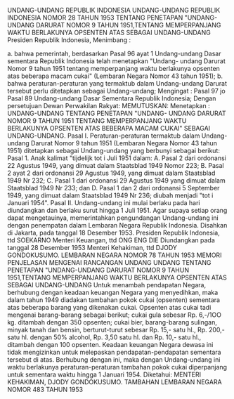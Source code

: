  UNDANG-UNDANG REPUBLIK INDONESIA UNDANG-UNDANG REPUBLIK INDONESIA NOMOR 28 TAHUN 1953 TENTANG PENETAPAN "UNDANG-UNDANG DARURAT NOMOR 9 TAHUN 1951,TENTANG MEMPERPANJANG WAKTU BERLAKUNYA OPSENTEN ATAS SEBAGAI UNDANG-UNDANG Presiden Republik Indonesia,
Menimbang :

a. bahwa pemerintah, berdasarkan Pasal 96 ayat 1 Undang-undang Dasar sementara Republik Indonesia telah menetapkan "Undang- undang Darurat Nomor 9 tahun 1951 tentang memperpanjang waktu berlakunya opsenten atas beberapa macam cukai" (Lembaran Negara Nomor 43 tahun 1951);
b. bahwa peraturan-peraturan yang termaktub dalam Undang-undang Darurat tersebut perlu ditetapkan sebagai Undang-undang;
Mengingat :
 Pasal 97 jo Pasal 89 Undang-undang Dasar Sementara Republik Indonesia; Dengan persetujuan Dewan Perwakilan Rakyat:
MEMUTUSKAN:
 Menetapkan : UNDANG-UNDANG TENTANG PENETAPAN "UNDANG- UNDANG DARURAT NOMOR 9 TAHUN 1951 TENTANG MEMPERPANJANG WAKTU BERLAKUNYA OPSENTEN ATAS BEBERAPA MACAM CUKAI" SEBAGAI UNDANG-UNDANG. Pasal I. Peraturan-peraturan termaktub dalam Undang-undang Darurat Nomor 9 tahun 1951 (Lembaran Negara Nomor 43 tahun 1951) ditetapkan sebagai Undang-undang yang berbunyi sebagai berikut: Pasal 1. Anak kalimat "tijdelijk tot i Juli 1951 dalam: A. Pasal 2 dari ordonansi 22 Agustus 1949, yang dimuat dalam Staatsblad 1949 Nomor 223; B. Pasal 2 ayat 2 dari ordonansi 29 Agustus 1949, yang dimuat dalam Staatsblad 1949 Nr 232; C. Pasal 1 dari ordonansi 29 Agustus 1949 yang dimuat dalam Staatsblad 1949 Nr 233; dan D. Pasal 1 dan 2 dari ordonansi 5 September 1949, yang dimuat dalam Staatsblad 1949 Nr 236; diubah menjadi "tot i Januari 1954". Pasal II. Undang-undang ini mulai berlaku pada hari diundangkan dan berlaku surut hingga 1 Juli 1951. Agar supaya setiap orang dapat mengetauinya, memerintahkan pengundangan Undang-undang ini dengan penempatan dalam Lembaran Negara Republik Indonesia. Disahkan di Jakarta, pada tanggal 18 Desember 1953. Presiden Republik Indonesia, ttd SOEKARNO Menteri Keuangan, ttd ONG ENG DIE Diundangkan pada tanggal 28 Desember 1953 Menteri Kehakiman, ttd DJODY GONDOKUSUMO. LEMBARAN NEGARA NOMOR 78 TAHUN 1953 MEMORI PENJELASAN MENGENAI RANCANGAN UNDANG UNDANG TENTANG PENETAPAN "UNDANG-UNDANG DARURAT NOMOR 9 TAHUN 1951,TENTANG MEMPERPANJANG WAKTU BERLAKUNYA OPSENTEN ATAS SEBAGAI UNDANG-UNDANG Untuk menambah pendapatan Negara, berhubung dengan keadaan keuangan Negara yang menyedihkan, maka dalam tahun 1949 diadakan tambahan pokok cukai (opsenten) sementara atas beberapa barang yang dikenakan cukai. Opsenten atas cukai tadi mengenai barang-barang sebagai berikut; cukai gula sebesar Rp. 6,-/1OO kg. ditambah dengan 350 opsenten; cukai bier, barang-barang sulingan, minyak tanah dan bensin, berturut-turut sebesar Rp. 15,- satu hl., Rp. 200,- satu hl. dengan 50% alcohol, Rp. 3,50 satu hl. dan Rp. 10,- satu hl., ditambah dengan 100 opsenten. Keadaan keuangan Negara dewasa ini tidak mengizinkan untuk melepaskan pendapatan-pendapatan sementara tersebut di atas. Berhubung dengan ini, maka dengan Undang-undang ini waktu berlakunya peraturan-peraturan tambahan pokok cukai diperpanjang untuk sementara waktu hingga 1 Januari 1954. Diketahui: MENTERI KEHAKIMAN, DJODY GONDOKUSUMO. TAMBAHAN LEMBARAN NEGARA NOMOR 483 TAHUN 1953